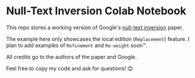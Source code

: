 # Null-Text Inversion Colab Notebook

This repo stores a working version of Google's [null-text inversion](https://github.com/google/prompt-to-prompt) paper.

The example here only showcases the local edition (`Replacement`) feature. I plan to add examples of `Refinement` and `Re-weight` soon:tm:.

All credits go to the authors of the paper and Google.

Feel free to copy my code and ask for questions! :blush:
